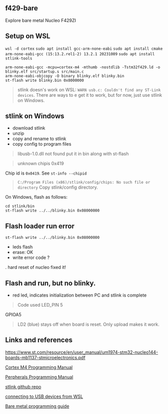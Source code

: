 ## f429-bare
Explore bare metal Nucleo F429ZI

## Setup on WSL
``wsl -d cortex``
``sudo apt install gcc-arm-none-eabi``
``sudo apt install cmake``
``arm-none-eabi-gcc (15:13.2.rel1-2) 13.2.1 20231009``
``sudo apt install stlink-tools``

```
arm-none-eabi-gcc -mcpu=cortex-m4 -mthumb -nostdlib -Tstm32f429.ld -o blinky.elf src/startup.s src/main.c
arm-none-eabi-objcopy -O binary blinky.elf blinky.bin
st-flash write blinky.bin 0x8000000
```

> stlink doesn's work on WSL: ``WARN usb.c: Couldn't find any ST-Link devices``.
> There are ways to e get it to work, but for now,
> just use stlink on Windows.

## stlink on Windows
- download stlink
- unzip
- copy and rename to stlink
- copy config to program files

> libusb-1.0.dll not found
> put it in bin along with st-flash

> unknown chipis 0x419

Chip id is ``0x0419``. See ``st-info --chipid``

>``C:/Program Files (x86)/stlink/config/chips: No such file or directory``
> Copy stlink/config directory.

On Windows, flash as follows:
```
cd stlink/bin
st-flash write ../../blinky.bin 0x08000000
```

## Flash loader run error
``st-flash write ../../blinky.bin 0x08000000``

- leds flash
- erase: OK
- write error code ?

. hard reset of nucleo fixed it!

## Flash and run, but no blinky.
- red led, indicates initialization between PC and stlink is complete

> Code used LED_PIN 5

GPIOA5

> LD2 (blue) stays off when board is reset. Only upload makes it work.

## Links and references
https://www.st.com/resource/en/user_manual/um1974-stm32-nucleo144-boards-mb1137-stmicroelectronics.pdf

[Cortex M4 Programming Manual](https://www.st.com/resource/en/programming_manual/pm0214-stm32-cortexm4-mcus-and-mpus-programming-manual-stmicroelectronics.pdf)

[Perpherals Programming Manual](https://www.st.com/resource/en/reference_manual/dm00031020-stm32f405-415-stm32f407-417-stm32f427-437-and-stm32f429-439-advanced-arm-based-32-bit-mcus-stmicroelectronics.pdf)

[stlink github repo](https://github.com/stlink-org/stlink)

[connecting to USB devices from WSL](https://devblogs.microsoft.com/commandline/connecting-usb-devices-to-wsl/)

[Bare metal programming guide](https://github.com/cpq/bare-metal-programming-guide)

